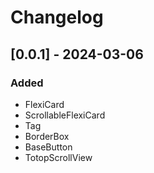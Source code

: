 # Changelog

## [0.0.1] - 2024-03-06

### Added

- FlexiCard
- ScrollableFlexiCard
- Tag
- BorderBox
- BaseButton
- TotopScrollView
